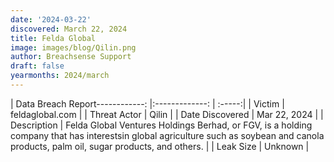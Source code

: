 ```yaml
---
date: '2024-03-22'
discovered: March 22, 2024
title: Felda Global
image: images/blog/Qilin.png
author: Breachsense Support
draft: false
yearmonths: 2024/march
---
```


| Data Breach Report------------:     |:-------------:    | :-----:|
| Victim      | feldaglobal.com      | 
| Threat Actor      | Qilin      | 
| Date Discovered      | Mar 22, 2024      | 
| Description      | Felda Global Ventures Holdings Berhad, or FGV, is a holding company that has interestsin global agriculture such as soybean and canola products, palm oil, sugar products, and others.      | 
| Leak Size      | Unknown      | 

